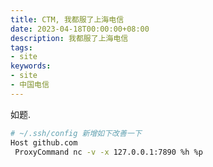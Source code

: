 ```yaml
---
title: CTM, 我都服了上海电信
date: 2023-04-18T00:00:00+08:00
description: 我都服了上海电信
tags:
- site
keywords:
- site
- 中国电信
---
```


如题.

<!-- truncate -->

```bash
# ~/.ssh/config 新增如下改善一下
Host github.com
 ProxyCommand nc -v -x 127.0.0.1:7890 %h %p
```

